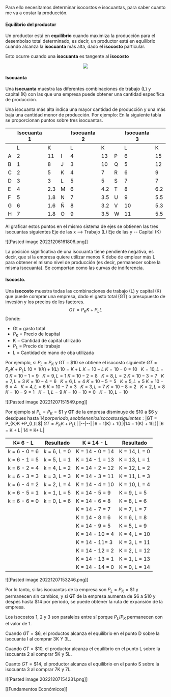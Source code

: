 Para ello necesitamos determinar isocostos e isocuantas, para saber cuanto me va a costar la producción.

#### Equilibrio del productor
Un productor está en **equilibrio** cuando maximiza la producción para el desembolso total determinado, es decir, un productor está en equilibrio cuando alcanza la **isocuanta** más alta, dado el **isocosto** particular.

Esto ocurre cuando una **isocuanta** es tangente al **isocosto**

<div align ='center'><img src="https://teoriasdeproduccionhome.files.wordpress.com/2019/11/images-1.png"></div>

#### Isocuanta
Una **isocuanta** muestra las diferentes combinaciones de trabajo (L) y capital (K) con las que una empresa puede obtener una cantidad específica de producción.

Una isocuanta más alta indica una mayor cantidad de producción y una más baja una cantidad menor de producción. Por ejemplo: En la siguiente tabla se proporcionan puntos sobre tres isocuantas.

| |Isocuanta 1| ||Isocuanta 2| | |Isocuanta 3| |
|--|--|--|--|--|--|--|--|--|
| |L|K| | L|K| |L|K|
|A|2|11|I|4|13|P|6|15|
|B|1|8|J|3|10|Q|5|12|
|C|2|5|K|4|7|R|6|9|
|D|3|3|L|5|5|S|7|7|
|E|4|2.3|M|6|4.2|T|8|6.2|
|F|5|1.8|N|7|3.5|U|9|5.5|
|G|6|1.6|Ñ|8|3.2|V|10|5.3|
|H|7|1.8|O|9|3.5|W|11|5.5|



Al graficar estos puntos en el mismo sistema de ejes se obtienen las tres isocuantas siguientes
Eje de las x --> Trabajo (L)
Eje de las y -- Capital (K)

![[Pasted image 20221206161806.png]]

La posición significativa de una isocuanta tiene pendiente negativa, es decir, que si la empresa quiere utilizar menos K debe de emplear más L para obtener el mismo nivel de producción (es decir, permanecer sobre la misma isocuanta).
Se comportan como las curvas de indiferencia.

#### Isocosto.
Una **isocosto** muestra todas las combinaciones de trabajo (L) y capital (K) que puede comprar una empresa, dado el gasto total (GT) o presupuesto de invesión y los precios de los factores.
$$GT = P_{K}K+P_{L}L$$
Donde:
- Gt = gasto total
- $P_{K}$ = Precio de lcapital
- K = Cantidad de capital utilizado
- $P_{L}$ = Precio de ltrabajo
- L = Cantidad de mano de oba utilizada

Por ejemplo, si $P_{L}=P_{K}$ y GT = $10 se obtiene el isocosto siguiente
$GT= P_{K}K+ P_{L}L$
$10 = 1(K) + 1(L)$
$10 = K+L$
$K = 10 - L$
$K= 10-0 = 10~~~K=10,L=0$
$K= 10-1= 9~~~K=9,L=1$
$K= 10-2 = 8~~~K=8,L=2$
$K= 10-3 = 7~~~K=7,L=3$
$K= 10-4 = 6~~~K=6,L=4$
$K= 10-5= 5~~~K=5,L=5$
$K= 10-6 = 4~~~K=4,L=6$
$K= 10-7 = 3~~~K=3,L=7$
$K= 10-8 = 2~~~K=2,L=8$
$K= 10-9 = 1~~~K=1,L=9$
$K= 10-10 = 0~~~K=10,L=10$

![[Pasted image 20221207151549.png]]

Por ejemplo si $P_{L} = P_{K}= \$1$ y **GT** de la empresa disminuye de $10 a $6 y desdpues hasta $14 por periodo, se obtienen los isocostos siguientes:
|$GT = P_{K}K +P_{L}L$| $GT = P_{K}K+P_{L}L$|
|--|--|
|6 = 1(K) + 1(L)|14 = 1(K) + 1(L)|
|6 = K + L| 14 = K+ L|


|K= 6 - L| Resultado| K = 14 - L|Resultado|
|--|--|--|--|
|k = 6 - 0 = 6| k = 6, L = 0| K = 14 - 0 = 14| K = 14, L = 0|
|k = 6 - 1 = 5| k = 5, L = 1| K = 14 - 1 = 13| K = 13, L = 1|
|k = 6 - 2 = 4| k = 4, L = 2| K = 14 - 2 = 12| K = 12, L = 2|
|k = 6 - 3 = 3| k = 3, L = 3| K = 14 - 3 = 11| K = 11, L = 3|
|k = 6 - 4 = 2| k = 2, L = 4| K = 14 - 4 = 10| K = 10, L = 4|
|k = 6 - 5 = 1| k = 1, L = 5| K = 14 - 5 = 9| K = 9, L = 5|
|k = 6 - 6 = 0| k = 0, L = 6| K = 14 - 6 = 8| K = 8, L = 6|
| | | K = 14 - 7 = 7| K = 7, L = 7|
| | | K = 14 - 8 = 6| K = 6, L = 8|
| | | K = 14 - 9 = 5| K = 5, L = 9|
| | | K = 14 - 10 = 4| K = 4, L = 10|
| | | K = 14 - 11= 3| K = 3, L = 11|
| | | K = 14 - 12 = 2| K = 2, L = 12|
| | | K = 14 - 13 = 1| K = 1, L = 13|
| | | K = 14 - 14 = 0| K = 0, L = 14|


![[Pasted image 20221207153246.png]]

Por lo tanto, si las isocuantas de la empresa son $P_{L} = P_{K} = \$1$ y permanecen sin cambios, y si **GT** de la empresa aumenta de $6 a $10 y despés hasta $14 por periodo, se puede obtener la ruta de expansión de la empresa.

Los isocostos 1, 2 y 3 son paralelos entre sí porque $P_{L}/P_{K}$ permanecen con el valor de 1.

Cuando $GT = \$6$, el productos alcanza el equilibrio en el punto D sobre la isocuanta I al comprar 3K Y 3L.

Cuando $GT=\$10$, el productor alcanza el equilibrio en el punto L sobre la isocuanta 2 al comprar 5K y 5L.

Cuanto $GT = \$14$, el productor alcanza el equilibrio en el punto S sobre la isocuanta 3 al comprar 7K y 7L.

![[Pasted image 20221207154231.png]]

[[Fundamentos Económicos]] 